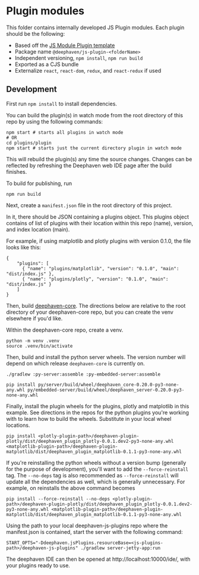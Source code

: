 # Plugin modules

This folder contains internally developed JS Plugin modules. Each plugin should be the following:

- Based off the [JS Module Plugin template](https://github.com/deephaven/deephaven-js-plugin-template/)
- Package name `@deephaven/js-plugin-<folderName>`
- Independent versioning, `npm install`, `npm run build`
- Exported as a CJS bundle
- Externalize `react`, `react-dom`, `redux`, and `react-redux` if used

## Development

First run `npm install` to install dependencies.

You can build the plugin(s) in watch mode from the root directory of this repo by using the following commands:

```shell
npm start # starts all plugins in watch mode
# OR
cd plugins/plugin
npm start # starts just the current directory plugin in watch mode
```

This will rebuild the plugin(s) any time the source changes. Changes can be reflected by refreshing the Deephaven web IDE page after the build finishes.

To build for publishing, run

```shell
npm run build
```

Next, create a `manifest.json` file in the root directory of this project.

In it, there should be JSON containing a plugins object. This plugins object contains of list of plugins with their location within this repo (name), version, and index location (main).

For example, if using matplotlib and plotly plugins with version 0.1.0, the file looks like this:

```
{
    "plugins": [
      { "name": "plugins/matplotlib", "version": "0.1.0", "main": "dist/index.js" },
      { "name": "plugins/plotly", "version": "0.1.0", "main": "dist/index.js" }
    ]
}
```

Then, build [deephaven-core](https://github.com/deephaven/deephaven-core). The directions below are relative to the root directory of your deephaven-core repo, but you can create the venv elsewhere if you'd like.

Within the deephaven-core repo, create a venv.

```
python -m venv .venv
source .venv/bin/activate
```

Then, build and install the python server wheels. The version number will depend on which release `deephaven-core` is currently on.

```
./gradlew :py-server:assemble :py-embedded-server:assemble

pip install py/server/build/wheel/deephaven_core-0.20.0-py3-none-any.whl py/embedded-server/build/wheel/deephaven_server-0.20.0-py3-none-any.whl
```

Finally, install the plugin wheels for the plugins, plotly and matplotlib in this example. See directions in the repos for the python plugins you're working with to learn how to build the wheels. Substitute in your local wheel locations.

```
pip install <plotly-plugin-path>/deephaven-plugin-plotly/dist/deephaven_plugin_plotly-0.0.1.dev2-py3-none-any.whl <matplotlib-plugin-path>/deephaven-plugin-matplotlib/dist/deephaven_plugin_matplotlib-0.1.1-py3-none-any.whl
```

If you're reinstalling the python wheels without a version bump (generally for the purpose of development), you'll want to add the `--force-reinstall` tag. The `--no-deps` tag is also recommended as `--force-reinstall` will update all the dependencies as well, which is generally unnecessary.
For example, on reinstalls the above command becomes 
```
pip install --force-reinstall --no-deps <plotly-plugin-path>/deephaven-plugin-plotly/dist/deephaven_plugin_plotly-0.0.1.dev2-py3-none-any.whl <matplotlib-plugin-path>/deephaven-plugin-matplotlib/dist/deephaven_plugin_matplotlib-0.1.1-py3-none-any.whl
```

Using the path to your local deephaven-js-plugins repo where the manifest.json is contained, start the server with the following command:

```
START_OPTS="-Ddeephaven.jsPlugins.resourceBase=<js-plugins-path>/deephaven-js-plugins" ./gradlew server-jetty-app:run
```

The deephaven IDE can then be opened at http://localhost:10000/ide/, with your plugins ready to use.
